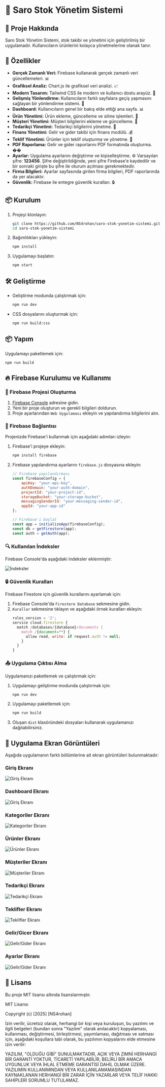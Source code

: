 # 🌟 Saro Stok Yönetim Sistemi

## 📖 Proje Hakkında
Saro Stok Yönetim Sistemi, stok takibi ve yönetimi için geliştirilmiş bir uygulamadır. Kullanıcıların ürünlerini kolayca yönetmelerine olanak tanır.

## 🚀 Özellikler
- **Gerçek Zamanlı Veri:** Firebase kullanarak gerçek zamanlı veri güncellemeleri. 📊
- **Grafiksel Analiz:** Chart.js ile grafiksel veri analizi. 📈
- **Modern Tasarım:** Tailwind CSS ile modern ve kullanıcı dostu arayüz. 🎨
- **Gelişmiş Yönlendirme:** Kullanıcıların farklı sayfalara geçiş yapmasını sağlayan bir yönlendirme sistemi. 🚦
- **Dashboard:** Kullanıcıların genel bir bakış elde ettiği ana sayfa. 📊
- **Ürün Yönetimi:** Ürün ekleme, güncelleme ve silme işlemleri. 🛒
- **Müşteri Yönetimi:** Müşteri bilgilerini ekleme ve güncelleme. 👥
- **Tedarikçi Yönetimi:** Tedarikçi bilgilerini yönetme. 🏢
- **Finans Yönetimi:** Gelir ve gider takibi için finans modülü. 💰
- **Teklif Yönetimi:** Ürünler için teklif oluşturma ve yönetme. 📝
- **PDF Raporlama:** Gelir ve gider raporlarını PDF formatında oluşturma. ��
- **Ayarlar:** Uygulama ayarlarını değiştirme ve kişiselleştirme. ⚙️  Varsayılan şifre: **123456**. Şifre değiştirildiğinde, yeni şifre Firebase'e kaydedilir ve bir sonraki girişte bu şifre ile oturum açılması gerekmektedir.
- **Firma Bilgileri:** Ayarlar sayfasında girilen firma bilgileri, PDF raporlarında da yer alacaktır.
- **Güvenlik:** Firebase ile entegre güvenlik kuralları. 🔒

## 📦 Kurulum
1. Projeyi klonlayın:
   ```bash
   git clone https://github.com/NS4rohan/saro-stok-yonetim-sistemi.git
   cd saro-stok-yonetim-sistemi
   ```
2. Bağımlılıkları yükleyin:
   ```bash
   npm install
   ```
3. Uygulamayı başlatın:
   ```bash
   npm start
   ```

## 🛠️ Geliştirme
- Geliştirme modunda çalıştırmak için:
   ```bash
   npm run dev
   ```
- CSS dosyalarını oluşturmak için:
   ```bash
   npm run build:css
   ```

## 📦 Yapım
Uygulamayı paketlemek için:
```bash
npm run build
```



## 🔥 Firebase Kurulumu ve Kullanımı

### 🔧 Firebase Projesi Oluşturma
1. [Firebase Console](https://console.firebase.google.com/) adresine gidin.
2. Yeni bir proje oluşturun ve gerekli bilgileri doldurun.
3. Proje ayarlarından `Web Uygulaması` ekleyin ve yapılandırma bilgilerini alın.

### 🔗 Firebase Bağlantısı
Projenizde Firebase'i kullanmak için aşağıdaki adımları izleyin:

1. Firebase'i projeye ekleyin:
   ```bash
   npm install firebase
   ```

2. Firebase yapılandırma ayarlarını `firebase.js` dosyasına ekleyin:
   ```javascript
   // Firebase yapılandırması
   const firebaseConfig = {
       apiKey: "your-api-key",
       authDomain: "your-auth-domain",
       projectId: "your-project-id",
       storageBucket: "your-storage-bucket",
       messagingSenderId: "your-messaging-sender-id",
       appId: "your-app-id"
   };
   
   // Firebase'i başlat
   const app = initializeApp(firebaseConfig);
   const db = getFirestore(app);
   const auth = getAuth(app);
   ```

### 🔍 Kullanılan İndeksler
Firebase Console'da aşağıdaki indeksler eklenmiştir:

![İndeksler](https://github.com/NS4rohan/saro-stok-yonetim-sistemi/blob/main/screenshot/10.png)

### 🔒 Güvenlik Kuralları
Firebase Firestore için güvenlik kurallarını ayarlamak için:
1. Firebase Console'da `Firestore Database` sekmesine gidin.
2. `Kurallar` sekmesine tıklayın ve aşağıdaki örnek kuralları ekleyin:
   ```javascript
   rules_version = '2';
   service cloud.firestore {
     match /databases/{database}/documents {
       match /{document=**} {
         allow read, write: if request.auth != null;
       }
     }
   }
   ```

### 📤 Uygulama Çıktısı Alma
Uygulamanızı paketlemek ve çalıştırmak için:
1. Uygulamayı geliştirme modunda çalıştırmak için:
   ```bash
   npm run dev
   ```
2. Uygulamayı paketlemek için:
   ```bash
   npm run build
   ```
3. Oluşan `dist` klasöründeki dosyaları kullanarak uygulamanızı dağıtabilirsiniz.

## 📸 Uygulama Ekran Görüntüleri

Aşağıda uygulamanın farklı bölümlerine ait ekran görüntüleri bulunmaktadır:

### Giriş Ekranı
![Giriş Ekranı](https://github.com/NS4rohan/saro-stok-yonetim-sistemi/blob/main/screenshot/1.png)

### Dashboard Ekranı
![Giriş Ekranı](https://github.com/NS4rohan/saro-stok-yonetim-sistemi/blob/main/screenshot/2.png)

### Kategoriler Ekranı
![Kategoriler Ekranı](https://github.com/NS4rohan/saro-stok-yonetim-sistemi/blob/main/screenshot/3.gif)

### Ürünler Ekranı
![Ürünler Ekranı](https://github.com/NS4rohan/saro-stok-yonetim-sistemi/blob/main/screenshot/4.gif)

### Müşteriler Ekranı
![Müşteriler Ekranı](https://github.com/NS4rohan/saro-stok-yonetim-sistemi/blob/main/screenshot/5.gif)

### Tedarikçi Ekranı
![Tedarikçi Ekranı](https://github.com/NS4rohan/saro-stok-yonetim-sistemi/blob/main/screenshot/6.gif)

### Teklifler Ekranı
![Teklifler Ekranı](https://github.com/NS4rohan/saro-stok-yonetim-sistemi/blob/main/screenshot/7.gif)

### Gelir/Gicer Ekranı
![Gelir/Gider Ekranı](https://github.com/NS4rohan/saro-stok-yonetim-sistemi/blob/main/screenshot/8.gif)

### Ayarlar Ekranı
![Gelir/Gider Ekranı](https://github.com/NS4rohan/saro-stok-yonetim-sistemi/blob/main/screenshot/9.gif)



## 📜 Lisans
Bu proje MIT lisansı altında lisanslanmıştır.

MIT Lisansı

Copyright (c) [2025] [NS4rohan]

İzin verilir, ücretsiz olarak, herhangi bir kişi veya kuruluşun, bu yazılımı ve ilgili belgeleri (bundan sonra "Yazılım" olarak anılacaktır) kopyalaması, kullanması, değiştirmesi, birleştirmesi, yayımlaması, dağıtması ve satması için, aşağıdaki koşullara tabi olarak, bu yazılımın kopyalarını elde etmesine izin verilir:

YAZILIM, "OLDUĞU GİBİ" SUNULMAKTADIR, AÇIK VEYA ZIMNİ HERHANGİ BİR GARANTİ YOKTUR, TİCARETİ YAPILABİLİR, BELİRLİ BİR AMACA UYGUNLUK VEYA İHLAL ETMEME GARANTİSİ DAHİL OLMAK ÜZERE. YAZILIMIN KULLANIMINDAN VEYA KULLANILAMAMASINDAN KAYNAKLANAN HERHANGİ BİR ZARAR İÇİN YAZARLAR VEYA TELİF HAKKI SAHİPLERİ SORUMLU TUTULAMAZ.
